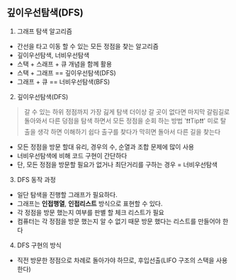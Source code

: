 ## 깊이우선탐색(DFS)
1. 그래프 탐색 알고리즘
 - 간선을 타고 이동 할 수 있는 모든 정점을 찾는 알고리즘
 - 깊이우선탐색, 너비우선탐색
  - 스택 + 스래프 + 큐 개념을 함께 활용
  - 스택 + 그래프 == 깊이우선탐색(DFS)
  - 그래프 + 큐 == 너비우선탐색(BFS)
2. 깊이우선탐색(DFS)
  > 갈 수 있는 하위 정점까지 가장 긾게 탐색
    더이상 갈 곳이 없다면 마지막 갈림길로 돌아와서 다른
    덩점을 탐색 하면서 모든 정점을 순회 하는 방법
  '❗❗Tip❗❗' 미로 탈출을 생각 하면 이해하기 쉽다
        출구를 찾다가 막히면 돌아서 다른 길을 찾는다
  - 모든 정점을 방문 할대 유리, 경우의 수, 순열과 조합 문제에 많이 사용
  - 너비우선탐색에 비해 코드 구현이 간단하다
  - 단, 모든 정점을 방문할 필요가 없거나 최단거리를 구하는 경우 = 너비우선탐색
3. DFS 동작 과정
  - 일단 탐색을 진행할 그래프가 필요하다.
  - 그래프는 **인접행열**, **인접리스트** 방식으로 표현할 수 있다.
  - 각 정점을 방문 했는지 여부를 판별 할 체크 리스트가 필요
  - 컴퓨터는 각 정점을 방문 했는지 알 수 없기 때문 방문 했다는 리스트를 만들어야 한다
4. DFS 구현의 방식
  - 직전 방문한 정점으로 차례로 돌아가야 하므로, 후입선출(LIFO 구조의 스택을 사용 한다)
